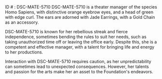 ID # : DSC-MATE-5710
DSC-MATE-5710 is a theater manager of the species Homo Sapiens, with distinctive orange eyebrow eyes, and a head of green with edge curl. The ears are adorned with Jade Earrings, with a Gold Chain as an accessory. 

DSC-MATE-5710 is known for her rebellious streak and fierce independence, sometimes bending the rules to suit her needs, such as taking unauthorized time off or leaving the office early. Despite this, she is a competent and effective manager, with a talent for bringing life and energy to her productions. 

Interaction with DSC-MATE-5710 requires caution, as her unpredictability can sometimes lead to unexpected consequences. However, her talents and passion for the arts make her an asset to the Foundation's endeavors.